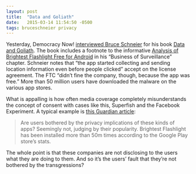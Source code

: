 ```yaml
---
layout: post
title:  "Data and Goliath"
date:   2015-03-14 11:54:50 -0500
tags: bruceschneier privacy
---
```

Yesterday, Democracy Now! [interviewed Bruce Schneier](http://www.democracynow.org/2015/3/13/data_and_goliath_bruce_schneier_on) for his book [Data and Goliath](https://www.schneier.com/book-dg.html). The book includes a footnote to the informative [Analysis of Brightest Flashlight Free for Android](http://confabulator.blogspot.com/2012/11/analysis-of-brightest-flashlight-free.html) in his “Business of Surveillance” chapter. Schneier notes that “the app started collecting and sending location information even before people clicked” accept on the license agreement. The FTC “didn’t fine the company, though, because the app was free.” More than 50 million users have downloaded the malware on the various app stores.


What is appalling is how often media coverage completely misunderstands the concept of consent with cases like this, Superfish and the Facebook Experiment. A typical example is [this Guardian article](http://www.theguardian.com/technology/2014/oct/03/android-flashlight-apps-permissions-privacy):


> Are users bothered by the privacy implications of these kinds of apps? Seemingly not, judging by their popularity. Brightest Flashlight has been installed more than 50m times according to the Google Play store’s stats.


The whole point is that these companies are not disclosing to the users what they are doing to them. And so it’s the users’ fault that they’re not bothered by the transgressions?
